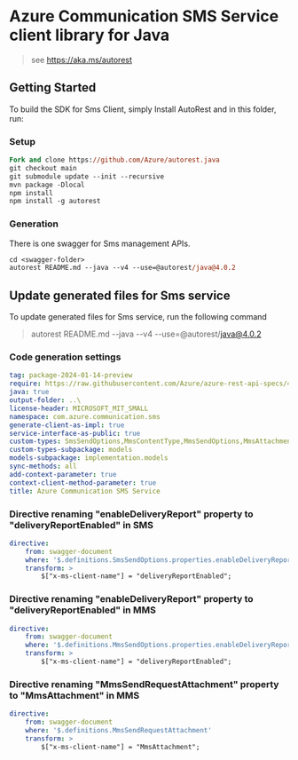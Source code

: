 # Azure Communication SMS Service client library for Java

> see https://aka.ms/autorest
## Getting Started

To build the SDK for Sms Client, simply Install AutoRest and in this folder, run:

### Setup
```ps
Fork and clone https://github.com/Azure/autorest.java
git checkout main
git submodule update --init --recursive
mvn package -Dlocal
npm install
npm install -g autorest
```

### Generation

There is one swagger for Sms management APIs.

```ps
cd <swagger-folder>
autorest README.md --java --v4 --use=@autorest/java@4.0.2
```

## Update generated files for Sms service
To update generated files for Sms service, run the following command

> autorest README.md --java --v4 --use=@autorest/java@4.0.2

### Code generation settings
``` yaml
tag: package-2024-01-14-preview
require: https://raw.githubusercontent.com/Azure/azure-rest-api-specs/4ad21c4cd5f024b520b77907b8ac15fb84c8413a/specification/communication/data-plane/Sms/readme.md
java: true
output-folder: ..\
license-header: MICROSOFT_MIT_SMALL	
namespace: com.azure.communication.sms	
generate-client-as-impl: true
service-interface-as-public: true
custom-types: SmsSendOptions,MmsContentType,MmsSendOptions,MmsAttachment
custom-types-subpackage: models
models-subpackage: implementation.models
sync-methods: all
add-context-parameter: true
context-client-method-parameter: true
title: Azure Communication SMS Service
```
### Directive renaming "enableDeliveryReport" property to "deliveryReportEnabled" in SMS
``` yaml
directive:
    from: swagger-document
    where: '$.definitions.SmsSendOptions.properties.enableDeliveryReport'
    transform: >
        $["x-ms-client-name"] = "deliveryReportEnabled";
```
### Directive renaming "enableDeliveryReport" property to "deliveryReportEnabled" in MMS
``` yaml
directive:
    from: swagger-document
    where: '$.definitions.MmsSendOptions.properties.enableDeliveryReport'
    transform: >
        $["x-ms-client-name"] = "deliveryReportEnabled";
```
### Directive renaming "MmsSendRequestAttachment" property to "MmsAttachment" in MMS
``` yaml
directive:
    from: swagger-document
    where: '$.definitions.MmsSendRequestAttachment'
    transform: >
        $["x-ms-client-name"] = "MmsAttachment";
```
